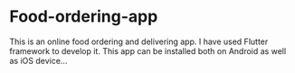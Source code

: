 # Food-ordering-app
This is an online food ordering and delivering app. I have used Flutter framework to develop it. This app can be installed both on Android as well as iOS device...
